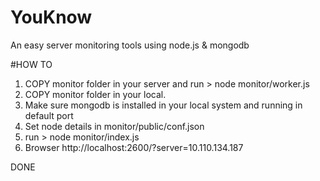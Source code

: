 # YouKnow
An easy server monitoring tools using node.js & mongodb

#HOW TO
1) COPY monitor folder in your server and run > node monitor/worker.js
2) COPY monitor folder in your local.
3) Make sure mongodb is installed in your local system and running in default port
4) Set node details in monitor/public/conf.json
4) run > node monitor/index.js
5) Browser http://localhost:2600/?server=10.110.134.187

DONE
